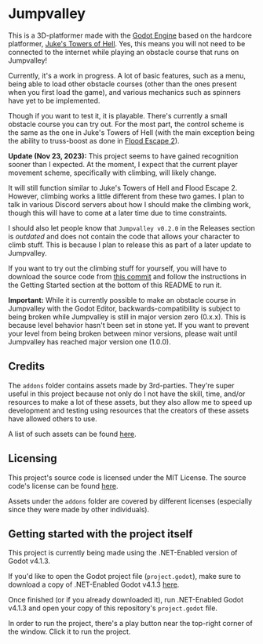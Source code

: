 # Jumpvalley

This is a 3D-platformer made with the [Godot Engine](https://godotengine.org) based on the hardcore platformer, [Juke's Towers of Hell](https://www.roblox.com/games/8562822414/Jukes-Towers-of-Hell). Yes, this means you will not need to be connected to the internet while playing an obstacle course that runs on Jumpvalley!

Currently, it's a work in progress. A lot of basic features, such as a menu, being able to load other obstacle courses (other than the ones present when you first load the game), and various mechanics such as spinners have yet to be implemented.

Though if you want to test it, it is playable. There's currently a small obstacle course you can try out. For the most part, the control scheme is the same as the one in Juke's Towers of Hell (with the main exception being the ability to truss-boost as done in [Flood Escape 2](https://www.roblox.com/games/738339342/Flood-Escape-2)).

**Update (Nov 23, 2023):** This project seems to have gained recognition sooner than I expected. At the moment, I expect that the current player movement scheme, specifically with climbing, will likely change.

It will still function similar to Juke's Towers of Hell and Flood Escape 2. However, climbing works a little different from these two games. I plan to talk in various Discord servers about how I should make the climbing work, though this will have to come at a later time due to time constraints.

I should also let people know that ```Jumpvalley v0.2.0``` in the Releases section is *outdated* and does not contain the code that allows your character to climb stuff. This is because I plan to release this as part of a later update to Jumpvalley.

If you want to try out the climbing stuff for yourself, you will have to download the source code from [this commit](https://github.com/UTheDev/jumpvalley/tree/968d217c4981207cfda47e90490d3f2a38697ca8) and follow the instructions in the Getting Started section at the bottom of this README to run it.

**Important:** While it is currently possible to make an obstacle course in Jumpvalley with the Godot Editor, backwards-compatibility is subject to being broken while Jumpvalley is still in major version zero (0.x.x). This is because level behavior hasn't been set in stone yet. If you want to prevent your level from being broken between minor versions, please wait until Jumpvalley has reached major version one (1.0.0).

## Credits

The ```addons``` folder contains assets made by 3rd-parties. They're super useful in this project because not only do I not have the skill, time, and/or resources to make a lot of these assets, but they also allow me to speed up development and testing using resources that the creators of these assets have allowed others to use.

A list of such assets can be found [here](https://github.com/UTheDev/jumpvalley/blob/main/credits.md).

## Licensing

This project's source code is licensed under the MIT License. The source code's license can be found [here](https://github.com/UTheDev/jumpvalley/blob/main/LICENSE.md).

Assets under the ```addons``` folder are covered by different licenses (especially since they were made by other individuals).

## Getting started with the project itself

This project is currently being made using the .NET-Enabled version of Godot v4.1.3.

If you'd like to open the Godot project file (```project.godot```), make sure to download a copy of .NET-Enabled Godot v4.1.3 [here](https://godotengine.org/download).

Once finished (or if you already downloaded it), run .NET-Enabled Godot v4.1.3 and open your copy of this repository's ```project.godot``` file.

In order to run the project, there's a play button near the top-right corner of the window. Click it to run the project.
